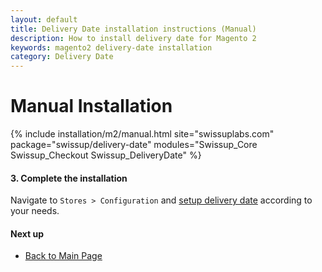 ```yaml
---
layout: default
title: Delivery Date installation instructions (Manual)
description: How to install delivery date for Magento 2
keywords: magento2 delivery-date installation
category: Delivery Date
---
```


# Manual Installation

{% include installation/m2/manual.html site="swissuplabs.com" package="swissup/delivery-date" modules="Swissup_Core Swissup_Checkout Swissup_DeliveryDate" %}

#### 3. Complete the installation

Navigate to `Stores > Configuration` and
[setup delivery date](/m2/extensions/delivery-date/configuration/) according to your needs.

#### Next up

 -  [Back to Main Page](/m2/extensions/delivery-date/)
